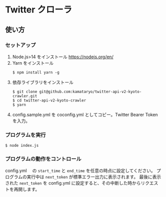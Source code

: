 # Twitter クローラ

## 使い方

### セットアップ

1. Node.js>14 をインストール https://nodejs.org/en/
2. Yarn をインストール
   ```shell
   $ npm install yarn -g
   ```
3. 依存ライブラリをインストール
   ```shell
   $ git clone git@github.com:kamataryo/twitter-api-v2-kyoto-crawler.git
   $ cd twitter-api-v2-kyoto-crawler
   $ yarn
   ```
4. config.sample.yml を coconfig.yml としてコピー。Twitter Bearer Token を入力。

### プログラムを実行

```shell
$ node index.js
```

### プログラムの動作をコントロール

config.yml 　の `start_time` と `end_time` を任意の時点に設定してください。
プログラムの実行中は `next_token` が標準エラー出力に表示されます。
最後に表示された `next_token` を config.yml に設定すると、その中断した時からリクエストを再開します。
